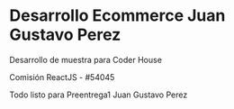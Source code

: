 # Desarrollo Ecommerce Juan Gustavo Perez

Desarrollo de muestra para Coder House

Comisión ReactJS - #54045

Todo listo para Preentrega1 Juan Gustavo Perez

